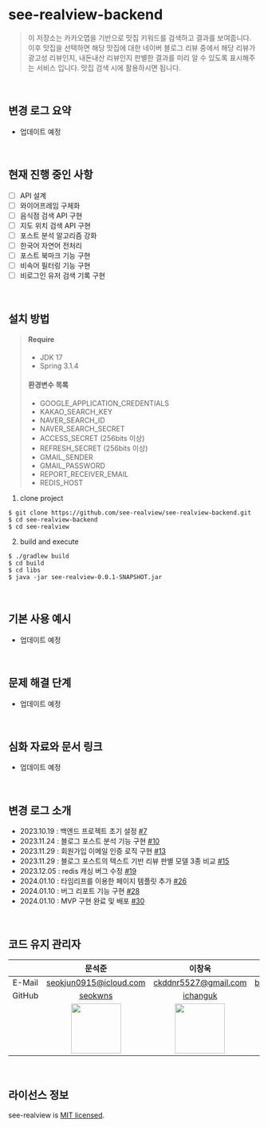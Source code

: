 # see-realview-backend

> 이 저장소는 카카오맵을 기반으로 맛집 키워드를 검색하고 결과를 보여줍니다. 이후 맛집을 선택하면 해당 맛집에 대한 네이버 블로그 리뷰 중에서 해당 리뷰가 광고성 리뷰인지, 내돈내산 리뷰인지 판별한 결과를 미리 알 수 있도록 표시해주는 서비스 입니다. 맛집 검색 시에 활용하시면 됩니다.

</br>

## 변경 로그 요약
- 업데이트 예정

</br>

## 현재 진행 중인 사항
- [ ] API 설계
- [ ] 와이어프레임 구체화
- [ ] 음식점 검색 API 구현
- [ ] 지도 위치 검색 API 구현
- [ ] 포스트 분석 알고리즘 강화
- [ ] 한국어 자연어 전처리
- [ ] 포스트 북마크 기능 구현
- [ ] 비속어 필터링 기능 구현
- [ ] 비로그인 유저 검색 기록 구현

</br>

## 설치 방법
> #### Require
> - JDK 17
> - Spring 3.1.4
> #### 환경변수 목록
> - GOOGLE_APPLICATION_CREDENTIALS
> - KAKAO_SEARCH_KEY
> - NAVER_SEARCH_ID
> - NAVER_SEARCH_SECRET
> - ACCESS_SECRET (256bits 이상)
> - REFRESH_SECRET (256bits 이상)
> - GMAIL_SENDER
> - GMAIL_PASSWORD
> - REPORT_RECEIVER_EMAIL
> - REDIS_HOST

1. clone project
```
$ git clone https://github.com/see-realview/see-realview-backend.git
$ cd see-realview-backend
$ cd see-realview
```

2. build and execute
```
$ ./gradlew build
$ cd build
$ cd libs
$ java -jar see-realview-0.0.1-SNAPSHOT.jar
```

</br>

## 기본 사용 예시
- 업데이트 예정

</br>

## 문제 해결 단계
- 업데이트 예정

</br>

## 심화 자료와 문서 링크
- 업데이트 예정

</br>

## 변경 로그 소개
- 2023.10.19 : 백엔드 프로젝트 초기 설정 [#7](https://github.com/see-realview/see-realview-backend/issues/7)
- 2023.11.24 : 블로그 포스트 분석 기능 구현 [#10](https://github.com/see-realview/see-realview-backend/issues/10)
- 2023.11.29 : 회원가입 이메일 인증 로직 구현 [#13](https://github.com/see-realview/see-realview-backend/issues/13)
- 2023.11.29 : 블로그 포스트의 텍스트 기반 리뷰 판별 모델 3종 비교 [#15](https://github.com/see-realview/see-realview-backend/issues/15)
- 2023.12.05 : redis 캐싱 버그 수정 [#19](https://github.com/see-realview/see-realview-backend/issues/19)
- 2024.01.10 : 타임리프를 이용한 페이지 템플릿 추가 [#26](https://github.com/see-realview/see-realview-backend/issues/26)
- 2024.01.10 : 버그 리포트 기능 구현 [#28](https://github.com/see-realview/see-realview-backend/issues/28)
- 2024.01.10 : MVP 구현 완료 및 배포 [#30](https://github.com/see-realview/see-realview-backend/issues/30)

</br>

## 코드 유지 관리자
|      | **문석준**                 | **이창욱**                  | **이현빈**                    | **진예규**                       |
|:----:|:--------------------------:|:---------------------------:|:-----------------------------:|:--------------------------------:|
|E-Mail| seokjun0915@icloud.com     | ckddnr5527@gmail.com        | blackhblee@gmail.com          | jyg3485@naver.com                |
|GitHub| [seokwns](https://github.com/seokwns) | [ichanguk](https://github.com/ichanguk) | [blackhblee](https://github.com/blackhblee) | [teriyakki-jin](https://github.com/teriyakki-jin) |
|      | <img src="https://github.com/seokwns.png" width=100px> | <img src="https://github.com/ichanguk.png" width=100px> | <img src="https://github.com/blackhblee.png" width=100px> | <img src="https://github.com/teriyakki-jin.png" width=100px> |

</br>

## 라이선스 정보
see-realview is [MIT licensed](https://github.com/see-realview/see-realview-backend/blob/main/LICENSE).
